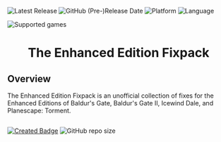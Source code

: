 ![Latest Release](https://img.shields.io/github/v/release/Gibberlings3/EE_Fixpack?include_prereleases&color=blue)
![GitHub (Pre-)Release Date](https://img.shields.io/github/release-date-pre/Gibberlings3/EE_Fixpack?color=gold)
![Platform](https://img.shields.io/static/v1?label=platform&message=windows%20%7C%20macOS%20%7C%20linux%20%7C%20Project%20Infinity&color=informational)
![Language](https://img.shields.io/static/v1?label=language&message=English&color=limegreen)

![Supported games](https://img.shields.io/static/v1?label=supported%20games&message=BGEE%20%7C%20BG2EE%20%7C%20IWDEEPsTEE&color=dodgerblue)


<div align="center"><h1></a>The Enhanced Edition Fixpack</h1>

</div>

## Overview



The Enhanced Edition Fixpack is an unofficial collection of fixes for the Enhanced Editions of Baldur's Gate, Baldur's Gate II, Icewind Dale, and Planescape: Torment. 
<!--
## 

 :page_facing_up: [Read the mod's readme](https://gibberlings3.github.io/Documentation/readmes/readme-cdtweaks.html) 
-->

## 

[![Created Badge](https://badges.pufler.dev/created/Gibberlings3/EE_Fixpack?style=plastic&label=Created)](https://badges.pufler.dev)
![GitHub repo size](https://img.shields.io/github/repo-size/Gibberlings3/EE_Fixpack?style=plastic&label=repo%20size)
